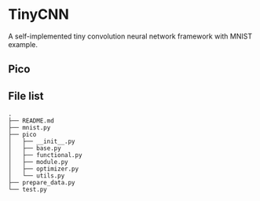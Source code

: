# TinyCNN
A self-implemented tiny convolution neural network framework with MNIST example.

## Pico





## File list

```
.
├── README.md
├── mnist.py
├── pico
│   ├── __init__.py
│   ├── base.py
│   ├── functional.py
│   ├── module.py
│   ├── optimizer.py
│   └── utils.py
├── prepare_data.py
└── test.py
```

